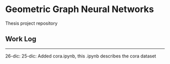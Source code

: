# Geometric Graph Neural Networks

Thesis project repository

## Work Log
***

26-dic:
25-dic: Added cora.ipynb, this .ipynb describes the cora dataset

